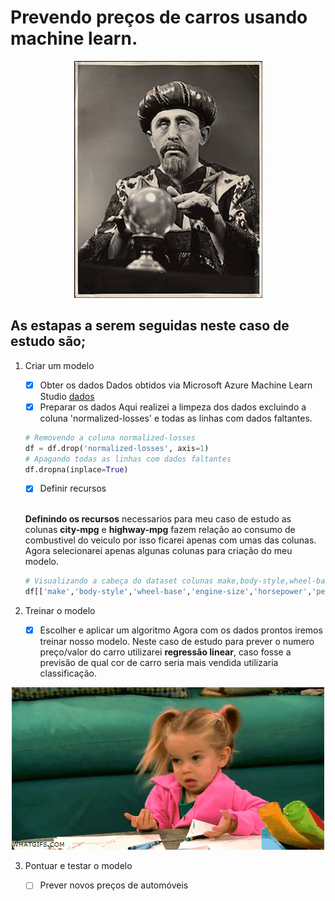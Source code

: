 # Prevendo preços de carros usando machine learn.

<p align="center">
  <img width="301" height="379" src="funnyPrediction.jpeg">
</p>

## As estapas a serem seguidas neste caso de estudo são;

1. Criar um modelo

    - [x] Obter os dados
    Dados obtidos via Microsoft Azure Machine Learn Studio [dados](automobile_price_data_raw_.csv)
    - [x] Preparar os dados
    Aqui realizei a limpeza dos dados excluindo a coluna 'normalized-losses' e todas as linhas com dados faltantes.
    ```python
    # Removendo a coluna normalized-losses
    df = df.drop('normalized-losses', axis=1)
    # Apagando todas as linhas com dados faltantes
    df.dropna(inplace=True)
    ```
    - [x] Definir recursos
    
    </br> **Definindo os recursos** necessarios para meu caso de estudo as colunas **city-mpg** e **highway-mpg** fazem relação ao consumo de combustivel do veiculo por isso ficarei apenas com umas das colunas. Agora selecionarei apenas algunas colunas para criação do meu modelo.
    
    ```python
    # Visualizando a cabeça do dataset colunas make,body-style,wheel-base,engine-size,horsepower,peak-rpm,highway-mpg,price
    df[['make','body-style','wheel-base','engine-size','horsepower','peak-rpm','highway-mpg','price']].head()
    ```    
    
2. Treinar o modelo

    - [x] Escolher e aplicar um algoritmo
    Agora com os dados prontos iremos treinar nosso modelo.
    Neste caso de estudo para prever o numero preço/valor do carro utilizarei **regressão linear**, caso fosse a previsão de qual cor de carro seria mais vendida utilizaria classificação.
    
<p align="center">
  <img width="500" height="260" src="giphy.gif">
</p>

3. Pontuar e testar o modelo

    - [ ] Prever novos preços de automóveis
